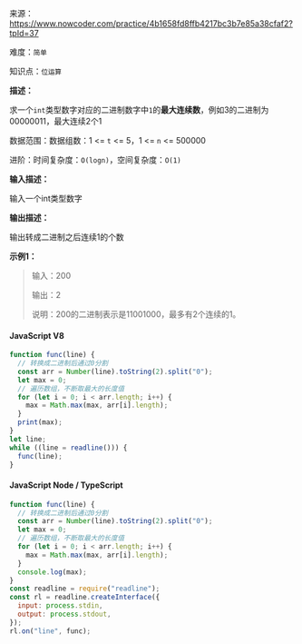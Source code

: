 来源：<https://www.nowcoder.com/practice/4b1658fd8ffb4217bc3b7e85a38cfaf2?tpId=37>

难度：`简单`

知识点：`位运算`

**描述：**

求一个`int`类型数字对应的二进制数字中`1`的**最大连续数**，例如3的二进制为00000011，最大连续2个1

数据范围：数据组数：1 <= `t` <= 5，1 <= `n` <= 500000

进阶：时间复杂度：`O(logn)`，空间复杂度：`O(1)`

**输入描述：**

输入一个int类型数字

**输出描述：**

输出转成二进制之后连续1的个数

**示例1：**

> 输入：200
>
> 输出：2
>
> 说明：200的二进制表示是11001000，最多有2个连续的1。

<!-- tabs:start -->

#### **JavaScript V8**

```javascript
function func(line) {
  // 转换成二进制后通过0分割
  const arr = Number(line).toString(2).split("0");
  let max = 0;
  // 遍历数组，不断取最大的长度值
  for (let i = 0; i < arr.length; i++) {
    max = Math.max(max, arr[i].length);
  }
  print(max);
}
let line;
while ((line = readline())) {
  func(line);
}
```

#### **JavaScript Node / TypeScript**

```javascript
function func(line) {
  // 转换成二进制后通过0分割
  const arr = Number(line).toString(2).split("0");
  let max = 0;
  // 遍历数组，不断取最大的长度值
  for (let i = 0; i < arr.length; i++) {
    max = Math.max(max, arr[i].length);
  }
  console.log(max);
}
const readline = require("readline");
const rl = readline.createInterface({
  input: process.stdin,
  output: process.stdout,
});
rl.on("line", func);
```

<!-- tabs:end -->

